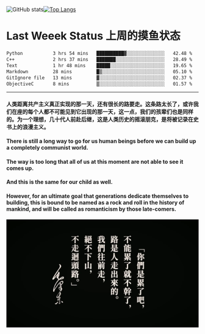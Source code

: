 ![GitHub stats](https://github-readme-stats.vercel.app/api?username=Mundanity-fc&hide=stars&count_private=true&show_icons=true&theme=prussian)[![Top Langs](https://github-readme-stats.vercel.app/api/top-langs/?username=Mundanity-fc&hide=javascript,html,css,blade&layout=compact&theme=prussian)](https://github.com/anuraghazra/github-readme-stats)

# Last Weeek Status 上周的摸鱼状态
<!--START_SECTION:waka-->

```text
Python           3 hrs 54 mins   ██████████▓░░░░░░░░░░░░░░   42.48 %
C++              2 hrs 37 mins   ███████░░░░░░░░░░░░░░░░░░   28.49 %
Text             1 hr 48 mins    █████░░░░░░░░░░░░░░░░░░░░   19.65 %
Markdown         28 mins         █▒░░░░░░░░░░░░░░░░░░░░░░░   05.10 %
GitIgnore file   13 mins         ▓░░░░░░░░░░░░░░░░░░░░░░░░   02.37 %
ObjectiveC       8 mins          ▒░░░░░░░░░░░░░░░░░░░░░░░░   01.57 %
```

<!--END_SECTION:waka-->

---

#### 人类距离共产主义真正实现的那一天，还有很长的路要走。这条路太长了，或许我们在座的每个人都不可能见到它出现的那一天，这一点，我们的孩辈们也是同样的。为一个理想，几十代人前赴后继，这是人类历史的摇滚朋克，是将被记录在史书上的浪漫主义。

#### There is still a long way to go for us human beings before we can build up a completely communist world.
#### The way is too long that all of us at this moment are not able to see it comes up.
#### And this is the same for our child as well.
#### However, for an ultimate goal that generations dedicate themselves to building, this is bound to be named as a rock and roll in the history of mankind, and will be called as romanticism by those late-comers.

![HeSays](./HeSays.webp)
